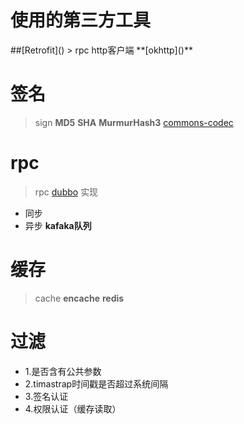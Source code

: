# 使用的第三方工具

<p> ##[Retrofit]()
> rpc http客户端   **[okhttp]()** 

# 签名
> sign **MD5**  **SHA**  **MurmurHash3**  [commons-codec]()

# rpc
> rpc [dubbo]() 实现
* 同步
* 异步  **kafaka队列**

# 缓存
> cache **encache**  **redis**

# 过滤
* 1.是否含有公共参数
* 2.timastrap时间戳是否超过系统间隔
* 3.签名认证
* 4.权限认证（缓存读取）


